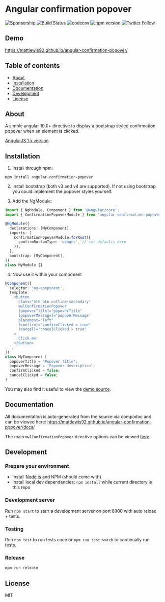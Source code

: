 # Angular confirmation popover

[![Sponsorship](https://img.shields.io/badge/funding-github-%23EA4AAA)](https://github.com/users/mattlewis92/sponsorship)
[![Build Status](https://travis-ci.org/mattlewis92/angular-confirmation-popover.svg?branch=master)](https://travis-ci.org/mattlewis92/angular-confirmation-popover)
[![codecov](https://codecov.io/gh/mattlewis92/angular-confirmation-popover/branch/master/graph/badge.svg)](https://codecov.io/gh/mattlewis92/angular-confirmation-popover)
[![npm version](https://badge.fury.io/js/angular-confirmation-popover.svg)](http://badge.fury.io/js/angular-confirmation-popover)
[![Twitter Follow](https://img.shields.io/twitter/follow/mattlewis92_.svg)](https://twitter.com/mattlewis92_)

## Demo

https://mattlewis92.github.io/angular-confirmation-popover/

## Table of contents

- [About](#about)
- [Installation](#installation)
- [Documentation](#documentation)
- [Development](#development)
- [License](#licence)

## About

A simple angular 10.0+ directive to display a bootstrap styled confirmation popover when an element is clicked.

[AngularJS 1.x version](https://github.com/mattlewis92/angular-bootstrap-confirm)

## Installation

1. Install through npm:

```
npm install angular-confirmation-popover
```

2. Install bootstrap (both v3 and v4 are supported). If not using bootstrap you could implement the popover styles yourself.

3. Add the NgModule:

```typescript
import { NgModule, Component } from '@angular/core';
import { ConfirmationPopoverModule } from 'angular-confirmation-popover';

@NgModule({
  declarations: [MyComponent],
  imports: [
    ConfirmationPopoverModule.forRoot({
      confirmButtonType: 'danger', // set defaults here
    }),
  ],
  bootstrap: [MyComponent],
})
class MyModule {}
```

4. Now use it within your component

```typescript
@Component({
  selector: 'my-component',
  template: `
    <button
      class="btn btn-outline-secondary"
      mwlConfirmationPopover
      [popoverTitle]="popoverTitle"
      [popoverMessage]="popoverMessage"
      placement="left"
      (confirm)="confirmClicked = true"
      (cancel)="cancelClicked = true"
    >
      Click me!
    </button>
  `,
})
class MyComponent {
  popoverTitle = 'Popover title';
  popoverMessage = 'Popover description';
  confirmClicked = false;
  cancelClicked = false;
}
```

You may also find it useful to view the [demo source](https://github.com/mattlewis92/angular-confirmation-popover/blob/master/projects/demo/app).

## Documentation

All documentation is auto-generated from the source via compodoc and can be viewed here:
https://mattlewis92.github.io/angular-confirmation-popover/docs/

The main `mwlConfirmationPopover` directive options can be viewed [here](https://mattlewis92.github.io/angular-confirmation-popover/docs/directives/ConfirmationPopoverDirective.html).

## Development

### Prepare your environment

- Install [Node.js](http://nodejs.org/) and NPM (should come with)
- Install local dev dependencies: `npm install` while current directory is this repo

### Development server

Run `npm start` to start a development server on port 8000 with auto reload + tests.

### Testing

Run `npm test` to run tests once or `npm run test:watch` to continually run tests.

### Release

```bash
npm run release
```

## License

MIT
